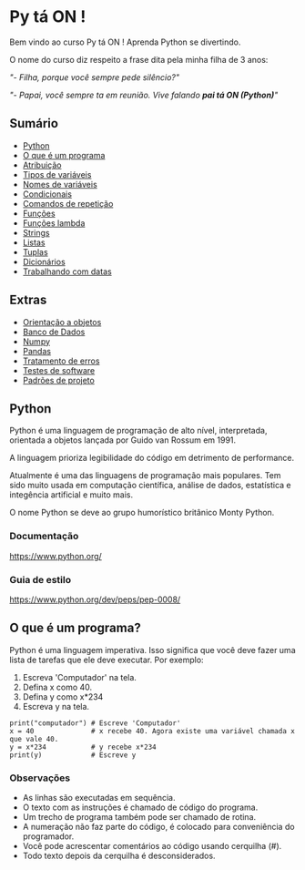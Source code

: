 # Py tá ON !

Bem vindo ao curso Py tá ON ! Aprenda Python se divertindo.

O nome do curso diz respeito a frase dita pela minha filha de 3 anos:

*"- Filha, porque você sempre pede silêncio?"* 

*"- Papai, você sempre ta em reunião. Vive falando **pai tá ON (Python)**"*

## Sumário

- [Python](#python)
- [O que é um programa](#o-que-e-um-programa)
- [Atribuição](#topico-3)
- [Tipos de variáveis](#topico-3)
- [Nomes de variáveis](#topico-3)
- [Condicionais](#topico-3)
- [Comandos de repetição](#topico-3)
- [Funções](#topico-3)
- [Funções lambda](#topico-3)
- [Strings](#topico-3)
- [Listas](#topico-3)
- [Tuplas](#topico-3)
- [Dicionários](#topico-3)
- [Trabalhando com datas](#topico-3)

## Extras

- [Orientação a objetos](#topico-3)
- [Banco de Dados](#topico-3)
- [Numpy](#topico-3)
- [Pandas](#topico-3)
- [Tratamento de erros](#topico-3)
- [Testes de software](#topico-3)
- [Padrões de projeto](#topico-3)


## <a name="python"></a>Python

Python é uma linguagem de programação de alto nível, interpretada, orientada a objetos lançada por Guido van Rossum em 1991.

A linguagem prioriza legibilidade do código em detrimento de performance.

Atualmente é uma das linguagens de programação mais populares. Tem sido muito usada em computação científica, análise de dados, estatística e integência artificial e muito mais.

O nome Python se deve ao grupo humorístico britânico Monty Python.

### Documentação

https://www.python.org/

### Guia de estilo

https://www.python.org/dev/peps/pep-0008/

## <a name="o-que-e-um-programa"></a>O que é um programa?

Python é uma linguagem imperativa. Isso significa que você deve fazer uma lista de tarefas que ele deve executar. Por exemplo:

1. Escreva 'Computador' na tela.
2. Defina x como 40.
3. Defina y como x*234
4. Escreva y na tela.

```
print("computador") # Escreve 'Computador'
x = 40              # x recebe 40. Agora existe uma variável chamada x que vale 40.
y = x*234           # y recebe x*234
print(y)            # Escreve y
```

### Observações

* As linhas são executadas em sequência.
* O texto com as instruções é chamado de código do programa.
* Um trecho de programa também pode ser chamado de rotina.
* A numeração não faz parte do código, é colocado para conveniência do programador.
* Você pode acrescentar comentários ao código usando cerquilha (#).
* Todo texto depois da cerquilha é desconsiderados.
